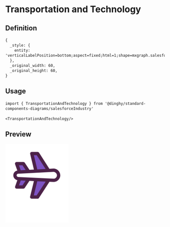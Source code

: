 # Transportation and Technology

## Definition

```
{
  _style: { 
    entity: 'verticalLabelPosition=bottom;aspect=fixed;html=1;shape=mxgraph.salesforce.transportation_and_technology;',
  },
  _original_width: 60,
  _original_height: 60,
}
```

## Usage

```
import { TransportationAndTechnology } from '@dinghy/standard-components-diagrams/salesforceIndustry'

<TransportationAndTechnology/>
```

## Preview

<img src="./transportation-and-technology.png" width="200"/>
